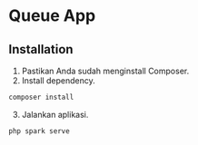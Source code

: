 # Queue App

## Installation

1. Pastikan Anda sudah menginstall Composer.
2. Install dependency.

```bash
composer install
```

3. Jalankan aplikasi.

```bash
php spark serve
```
